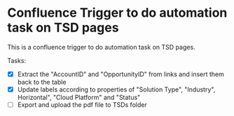# Confluence Trigger to do automation task on TSD pages

This is a confluence trigger to do automation task on TSD pages.

Tasks:

- [x] Extract the "AccountID" and "OpportunityID" from links and insert them back to the table
- [x] Update labels according to properties of "Solution Type", "Industry", Horizontal", "Cloud Platform" and "Status"
- [ ] Export and upload the pdf file to TSDs folder
